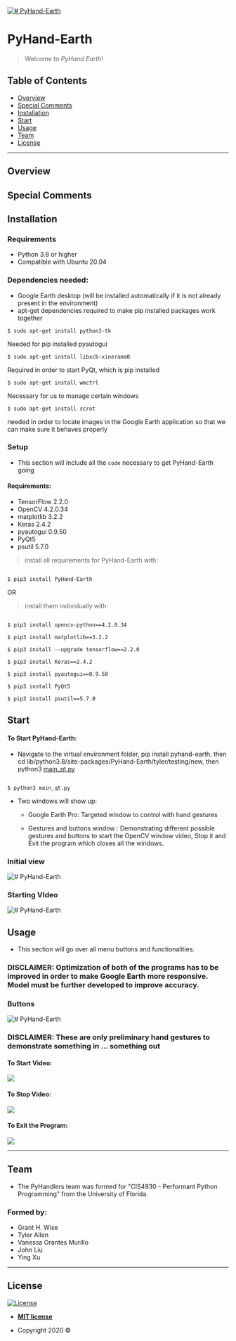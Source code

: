 
<a  href="https://pypi.org/project/PyHand-Earth"><img  src="https://i.ibb.co/X8KY0Ry/TopImg.png"  title="# PyHand-Earth"  alt="# PyHand-Earth"></a>
  

# PyHand-Earth 

  

>Welcome to <i>PyHand Earth</i>!


  

## Table of Contents 

 -  [Overview](#overview)
 -  [Special Comments](#comments)
 -  [Installation](#installation)
 -  [Start](#start)
 -  [Usage](#usage)
 -  [Team](#team)
 -  [License](#license)

---
  

## Overview



## Special Comments



## Installation

 ### Requirements

- Python 3.8 or higher 
- Compatible with Ubuntu 20.04


### Dependencies needed:

- Google Earth desktop (will be installed automatically if it is not already present in the environment)
- apt-get dependencies required to make pip installed packages work together 

```shell
$ sudo apt-get install python3-tk
```

Needed for pip installed pyautogui

```shell
$ sudo apt-get install libxcb-xinerama0
```
Required in order to start PyQt, which is pip installed

```shell
$ sudo apt-get install wmctrl
```
Necessary for us to manage certain windows

```shell
$ sudo apt-get install scrot
```
needed in order to locate images in the Google Earth application so that we can make sure it behaves properly

### Setup

  - This section will include all the `code` necessary to get  PyHand-Earth going
  
  #### Requirements: 
  
- TensorFlow 2.2.0
- OpenCV 4.2.0.34
- matplotlib 3.2.2
- Keras 2.4.2
- pyautogui 0.9.50
- PyQt5
- psutil 5.7.0



> install all requirements for PyHand-Earth with:

```shell

$ pip3 install PyHand-Earth

```

  OR

> install them individually with:

  

```shell

$ pip3 install opencv-python==4.2.0.34

$ pip3 install matplotlib==3.2.2

$ pip3 install --upgrade tensorflow==2.2.0

$ pip3 install Keras==2.4.2

$ pip3 install pyautogui==0.9.50

$ pip3 install PyQt5

$ pip3 install psutil==5.7.0

```





## Start 


#### To  Start PyHand-Earth:
- Navigate to the virtual environment folder, pip install pyhand-earth, then cd lib/python3.8/site-packages/PyHand-Earth/tyler/testing/new, then python3 [main_qt.py](http://main_qt.py/ "http://main_qt.py/")


```shell

$ python3 main_qt.py

```

- Two windows will show up:

	- Google Earth Pro: Targeted window to control with hand gestures
	
	- Gestures and buttons window : Demonstrating different possible gestures and buttons to start the OpenCV window video, Stop it and Exit the program which closes all the windows. 
	
### Initial view	
<img  src="https://i.ibb.co/k9MZSFp/two.png"  title="# PyHand-Earth"  alt="# PyHand-Earth"></a>

### Starting VIdeo

<img  src="https://i.ibb.co/X8KY0Ry/TopImg.png"  title="# PyHand-Earth"  alt="# PyHand-Earth"></a>


## Usage 

 
- This section will go over all menu buttons and functionalities.

### DISCLAIMER: Optimization of both of the programs has to be improved in order to make Google Earth more responsive. Model must be further developed to improve accuracy. 

 ### Buttons
<img  src="https://i.ibb.co/JqjgZPP/menu.png"  title="# PyHand-Earth"  alt="# PyHand-Earth"></a>

### DISCLAIMER: These are only preliminary hand gestures to demonstrate something in ... something out

 #### To Start Video:

![](https://s7.gifyu.com/images/start05a813aea53fe405.gif)

 #### To Stop Video:

![](https://s7.gifyu.com/images/stop6ee4ca56ae58c6da.gif)


  #### To Exit the Program:
 
![](https://s7.gifyu.com/images/end3dbe56bddb5bedae.gif)

---

  

## Team


- The PyHandlers team was formed for "CIS4930 - Performant Python Programming" from the University of Florida.

### Formed by:
- Grant H. Wise
- Tyler Allen
- Vanessa Orantes Murillo
- John Liu
- Ying Xu
 
---
  

## License

  

[![License](http://img.shields.io/:license-mit-blue.svg?style=flat-square)](http://badges.mit-license.org)

  

-  **[MIT license](http://opensource.org/licenses/mit-license.php)**

- Copyright 2020 © 
